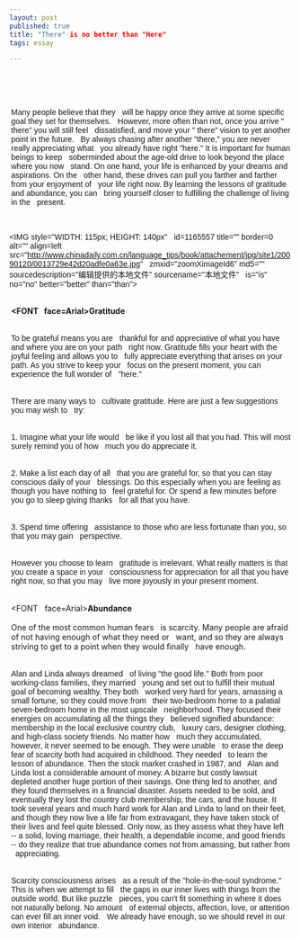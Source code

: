 ```yaml
---
layout: post
published: true
title: "There" is no better than "Here"
tags: essay

---
```

  <div><DIV>  <DIV class=sanjineiwen>  <P style="MARGIN: 0px 3px 15px"><FONT face=Arial>Many people believe that they   will be happy once they arrive at some specific goal they set for themselves.   However, more often than not, once you arrive " there" you will still feel   dissatisfied, and move your " there" vision to yet another point in the future.   By always chasing after another "there," you are never really appreciating what   you already have right "here." It is important for human beings to keep   soberminded about the age-old drive to look beyond the place where you now   stand. On one hand, your life is enhanced by your dreams and aspirations. On the   other hand, these drives can pull you farther and farther from your enjoyment of   your life right now. By learning the lessons of gratitude and abundance, you can   bring yourself closer to fulfilling the challenge of living in the   present.</FONT></P>  <P align=left><FONT face=Arial><IMG style="WIDTH: 115px; HEIGHT: 140px"   id=1165557 title="" border=0 alt="" align=left   src="http://www.chinadaily.com.cn/language_tips/book/attachement/jpg/site1/20090120/0013729e42d20adfe0a63e.jpg"   zmxid="zoomXimageId6" md5="" sourcedescription="编辑提供的本地文件" sourcename="本地文件"   is="is" no="no" better="better" than="than"></FONT></P>  <P style="MARGIN: 0px 3px 15px"><STRONG><FONT   face=Arial>Gratitude</FONT></STRONG></P>  <P style="MARGIN: 0px 3px 15px"><FONT face=Arial>To be grateful means you are   thankful for and appreciative of what you have and where you are on your path   right now. Gratitude fills your heart with the joyful feeling and allows you to   fully appreciate everything that arises on your path. As you strive to keep your   focus on the present moment, you can experience the full wonder of   "here."</FONT></P>  <P style="MARGIN: 0px 3px 15px"><FONT face=Arial>There are many ways to   cultivate gratitude. Here are just a few suggestions you may wish to   try:</FONT></P>  <P style="MARGIN: 0px 3px 15px"><FONT face=Arial>1. Imagine what your life would   be like if you lost all that you had. This will most surely remind you of how   much you do appreciate it.</FONT></P>  <P style="MARGIN: 0px 3px 15px"><FONT face=Arial>2. Make a list each day of all   that you are grateful for, so that you can stay conscious daily of your   blessings. Do this especially when you are feeling as though you have nothing to   feel grateful for. Or spend a few minutes before you go to sleep giving thanks   for all that you have.</FONT></P>  <P style="MARGIN: 0px 3px 15px"><FONT face=Arial>3. Spend time offering   assistance to those who are less fortunate than you, so that you may gain   perspective.</FONT></P>  <P style="MARGIN: 0px 3px 15px"><FONT face=Arial>However you choose to learn   gratitude is irrelevant. What really matters is that you create a space in your   consciousness for appreciation for all that you have right now, so that you may   live more joyously in your present moment.</FONT></P>  <P style="MARGIN: 0px 3px 15px"><FONT   face=Arial><STRONG>Abundance</STRONG><BR><BR>One of the most common human fears   is scarcity. Many people are afraid of not having enough of what they need or   want, and so they are always striving to get to a point when they would finally   have enough.</FONT></P>  <P style="MARGIN: 0px 3px 15px"><FONT face=Arial>Alan and Linda always dreamed   of living "the good life." Both from poor working-class families, they married   young and set out to fulfill their mutual goal of becoming wealthy. They both   worked very hard for years, amassing a small fortune, so they could move from   their two-bedroom home to a palatial seven-bedroom home in the most upscale   neighborhood. They focused their energies on accumulating all the things they   believed signified abundance: membership in the local exclusive country club,   luxury cars, designer clothing, and high-class society friends. No matter how   much they accumulated, however, it never seemed to be enough. They were unable   to erase the deep fear of scarcity both had acquired in childhood. They needed   to learn the lesson of abundance. Then the stock market crashed in 1987, and   Alan and Linda lost a considerable amount of money. A bizarre but costly lawsuit   depleted another huge portion of their savings. One thing led to another, and   they found themselves in a financial disaster. Assets needed to be sold, and   eventually they lost the country club membership, the cars, and the house. It   took several years and much hard work for Alan and Linda to land on their feet,   and though they now live a life far from extravagant, they have taken stock of   their lives and feel quite blessed. Only now, as they assess what they have left   -- a solid, loving marriage, their health, a dependable income, and good friends   -- do they realize that true abundance comes not from amassing, but rather from   appreciating.</FONT></P>  <P style="MARGIN: 0px 3px 15px"><FONT face=Arial>Scarcity consciousness arises   as a result of the "hole-in-the-soul syndrome." This is when we attempt to fill   the gaps in our inner lives with things from the outside world. But like puzzle   pieces, you can't fit something in where it does not naturally belong. No amount   of external objects, affection, love, or attention can ever fill an inner void.   We already have enough, so we should revel in our own interior   abundance.</FONT></P></DIV></DIV></div>  
    
